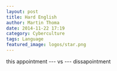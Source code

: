 ```yaml
---
layout: post
title: Hard English
author: Martin Thoma
date: 2014-11-22 17:19
category: Cyberculture
tags: Language
featured_image: logos/star.png
---
```

this appointment  --- vs --- dissapointment
